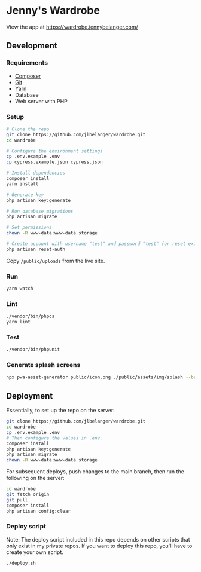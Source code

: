 # Jenny's Wardrobe

View the app at https://wardrobe.jennybelanger.com/

## Development

### Requirements

- [Composer](https://getcomposer.org/)
- [Git](https://git-scm.com/)
- [Yarn](https://classic.yarnpkg.com/en/docs/install)
- Database
- Web server with PHP

### Setup

``` bash
# Clone the repo
git clone https://github.com/jlbelanger/wardrobe.git
cd wardrobe

# Configure the environment settings
cp .env.example .env
cp cypress.example.json cypress.json

# Install dependencies
composer install
yarn install

# Generate key
php artisan key:generate

# Run database migrations
php artisan migrate

# Set permissions
chown -R www-data:www-data storage

# Create account with username "test" and password "test" (or reset existing account password to "test")
php artisan reset-auth
```

Copy `/public/uploads` from the live site.

### Run

``` bash
yarn watch
```

### Lint

``` bash
./vendor/bin/phpcs
yarn lint
```

### Test

``` bash
./vendor/bin/phpunit
```

### Generate splash screens

``` bash
npx pwa-asset-generator public/icon.png ./public/assets/img/splash --background "#000" --splash-only --type png --portrait-only --padding "20%"
```

## Deployment

Essentially, to set up the repo on the server:

``` bash
git clone https://github.com/jlbelanger/wardrobe.git
cd wardrobe
cp .env.example .env
# Then configure the values in .env.
composer install
php artisan key:generate
php artisan migrate
chown -R www-data:www-data storage
```

For subsequent deploys, push changes to the main branch, then run the following on the server:

``` bash
cd wardrobe
git fetch origin
git pull
composer install
php artisan config:clear
```

### Deploy script

Note: The deploy script included in this repo depends on other scripts that only exist in my private repos. If you want to deploy this repo, you'll have to create your own script.

``` bash
./deploy.sh
```
